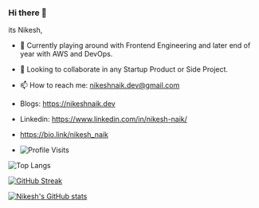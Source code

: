 ### Hi there 👋

its Nikesh,

- 🌱 Currently playing around with Frontend Engineering and later end of year with AWS and DevOps.
- 💼 Looking to collaborate in any Startup Product or Side Project.
- 📫 How to reach me: nikeshnaik.dev@gmail.com 
- Blogs: https://nikeshnaik.dev 
- Linkedin: https://www.linkedin.com/in/nikesh-naik/
- https://bio.link/nikesh_naik

- ![Profile Visits](https://komarev.com/ghpvc/?username=nikeshnaik)


![Top Langs](https://github-readme-stats.vercel.app/api/top-langs/?username=nikeshnaik&hide=haskell&layout=compact)

[![GitHub Streak](https://github-readme-streak-stats.herokuapp.com/?user=nikeshnaik)](https://git.io/streak-stats)

[![Nikesh's GitHub stats](https://github-readme-stats.vercel.app/api?username=nikeshnaik&hide=stars)](https://github.com/anuraghazra/github-readme-stats)


